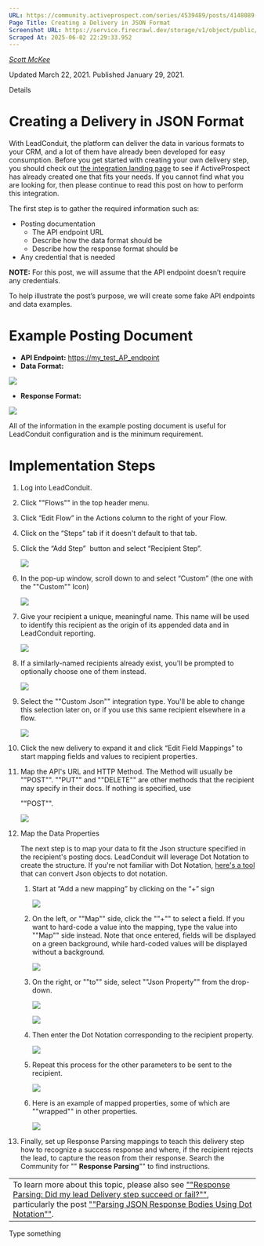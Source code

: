 ```yaml
---
URL: https://community.activeprospect.com/series/4539489/posts/4148089-creating-a-delivery-in-json-format
Page Title: Creating a Delivery in JSON Format
Screenshot URL: https://service.firecrawl.dev/storage/v1/object/public/media/screenshot-b746bb1f-1187-4a74-b25c-9c9f352265df.png
Scraped At: 2025-06-02 22:29:33.952
---
```



[_Scott McKee_](https://community.activeprospect.com/memberships/7557680-scott-mckee)

Updated March 22, 2021. Published January 29, 2021.

Details

# Creating a Delivery in JSON Format

With LeadConduit, the platform can deliver the data in various formats to your CRM, and a lot of them have already been developed for easy consumption. Before you get started with creating your own delivery step, you should check out [the integration landing page](https://activeprospect.com/integrations/?type=delivery) to see if ActiveProspect has already created one that fits your needs. If you cannot find what you are looking for, then please continue to read this post on how to perform this integration.

The first step is to gather the required information such as:

- Posting documentation
  - The API endpoint URL
  - Describe how the data format should be
  - Describe how the response format should be
- Any credential that is needed

**NOTE:** For this post, we will assume that the API endpoint doesn’t require any credentials.

To help illustrate the post’s purpose, we will create some fake API endpoints and data examples.

# Example Posting Document

- **API Endpoint:** [https://my\_test\_AP\_endpoint](https://my_test_ap_endpoint/)
- **Data Format:**

![](images/image-1.png)
- **Response Format:**

![](images/image-2.png)

All of the information in the example posting document is useful for LeadConduit configuration and is the minimum requirement.

# Implementation Steps

01. Log into LeadConduit.
02. Click ""Flows"" in the top header menu.
03. Click “Edit Flow” in the Actions column to the right of your Flow.
04. Click on the “Steps” tab if it doesn't default to that tab.
05. Click the “Add Step”  button and select “Recipient Step”.

    ![](images/image-3.png)
06. In the pop-up window, scroll down to and select “Custom” (the one with the ""Custom"" Icon)

    ![](images/image-4.png)

07. Give your recipient a unique, meaningful name. This name will be used to identify this recipient as the origin of its appended data and in LeadConduit reporting.

    ![](images/image-5.png)
08. If a similarly-named recipients already exist, you'll be prompted to optionally choose one of them instead.

    ![](images/image-6.png)
09. Select the ""Custom Json"" integration type. You'll be able to change this selection later on, or if you use this same recipient elsewhere in a flow.

    ![](images/image-7.png)
10. Click the new delivery to expand it and click “Edit Field Mappings” to start mapping fields and values to recipient properties.
11. Map the API's URL and HTTP Method. The Method will usually be ""POST"". ""PUT"" and ""DELETE"" are other methods that the recipient may specify in their docs. If nothing is specified, use

    ""POST"".

    ![](images/image-8.png)
12. Map the Data Properties

    The next step is to map your data to fit the Json structure specified in the recipient's posting docs. LeadConduit will leverage Dot Notation to create the structure. If you're not familiar with Dot Notation, [here's a tool](https://www.convertjson.com/json-path-list.htm) that can convert Json objects to dot notation.
    1. Start at “Add a new mapping” by clicking on the “+” sign

       ![](images/image-9.png)
    2. On the left, or ""Map"" side, click the ""+"" to select a field. If you want to hard-code a value into the mapping, type the value into ""Map"" side instead. Note that once entered, fields will be displayed on a green background, while hard-coded values will be displayed without a background.

       ![](images/image-10.png)
    3. On the right, or ""to"" side, select ""Json Property"" from the drop-down.

       ![](images/image-11.png)

       ![](images/image-12.png)
    4. Then enter the Dot Notation corresponding to the recipient property.

       ![](images/image-13.png)
    5. Repeat this process for the other parameters to be sent to the recipient.

       ![](images/image-14.png)
    6. Here is an example of mapped properties, some of which are ""wrapped"" in other properties.

       ![](images/image-15.png)
13. Finally, set up Response Parsing mappings to teach this delivery step how to recognize a success response and where, if the recipient rejects the lead, to capture the reason from their response. Search the Community for "" **Response Parsing**"" to find instructions.

|     |
| --- |
| To learn more about this topic, please also see [""Response Parsing: Did my lead Delivery step succeed or fail?""](https://community.activeprospect.com/series/4093977-response-parsing-did-my-lead-delivery-step-succeed-or-fail), particularly the post [""Parsing JSON Response Bodies Using Dot Notation""](https://community.activeprospect.com/series/4093977/posts/4064908-parsing-json-response-bodies-using-dot-notation). |

Type something
